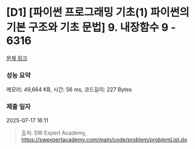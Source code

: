 # [D1] [파이썬 프로그래밍 기초(1) 파이썬의 기본 구조와 기초 문법] 9. 내장함수 9 - 6316 

[문제 링크](https://swexpertacademy.com/main/code/problem/problemDetail.do?contestProbId=AWcWGQF65YMDFAU4) 

### 성능 요약

메모리: 49,664 KB, 시간: 56 ms, 코드길이: 227 Bytes

### 제출 일자

2025-07-17 16:11



> 출처: SW Expert Academy, https://swexpertacademy.com/main/code/problem/problemList.do